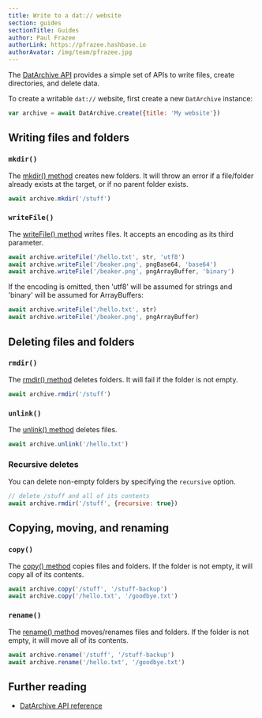```yaml
---
title: Write to a dat:// website
section: guides
sectionTitle: Guides
author: Paul Frazee
authorLink: https://pfrazee.hashbase.io
authorAvatar: /img/team/pfrazee.jpg
---
```


The [DatArchive API](/docs/apis/dat) provides a simple set of APIs to write files, create directories, and delete data.

To create a writable `dat://` website, first create a new `DatArchive` instance:

```js
var archive = await DatArchive.create({title: 'My website'})
```

## Writing files and folders

### `mkdir()`

The [mkdir() method](/docs/apis/dat#mkdir) creates new folders.
It will throw an error if a file/folder already exists at the target, or if no parent folder exists.

```js
await archive.mkdir('/stuff')
```

### `writeFile()`

The [writeFile() method](/docs/apis/dat#writefile) writes files. It accepts an encoding as its third parameter.

```js
await archive.writeFile('/hello.txt', str, 'utf8')
await archive.writeFile('/beaker.png', pngBase64, 'base64')
await archive.writeFile('/beaker.png', pngArrayBuffer, 'binary')
```

If the encoding is omitted, then 'utf8' will be assumed for strings and 'binary' will be assumed for ArrayBuffers:

```js
await archive.writeFile('/hello.txt', str)
await archive.writeFile('/beaker.png', pngArrayBuffer)
```

## Deleting files and folders

### `rmdir()`

The [rmdir() method](/docs/apis/dat#rmdir) deletes folders. It will fail if the folder is not empty.

```js
await archive.rmdir('/stuff')
```

### `unlink()`

The [unlink() method](/docs/apis/dat#unlink) deletes files.

```js
await archive.unlink('/hello.txt')
```

### Recursive deletes

You can delete non-empty folders by specifying the `recursive` option.

```js
// delete /stuff and all of its contents
await archive.rmdir('/stuff', {recursive: true})
```

## Copying, moving, and renaming

### `copy()`

The [copy() method](/docs/apis/dat#copy) copies files and folders. If the folder is not empty, it will copy all of its contents.

```js
await archive.copy('/stuff', '/stuff-backup')
await archive.copy('/hello.txt', '/goodbye.txt')
```

### `rename()`

The [rename() method](/docs/apis/dat#rename) moves/renames files and folders. If the folder is not empty, it will move all of its contents.

```js
await archive.rename('/stuff', '/stuff-backup')
await archive.rename('/hello.txt', '/goodbye.txt')
```

## Further reading

- [DatArchive API reference](/docs/apis/dat)
